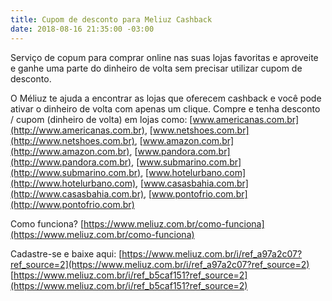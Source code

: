 ```yaml
---
title: Cupom de desconto para Meliuz Cashback
date: 2018-08-16 21:35:00 -03:00
---
```


Serviço de copum para comprar online nas suas lojas favoritas e aproveite e ganhe uma parte do dinheiro de volta sem precisar utilizar cupom de desconto.

O Méliuz te ajuda a encontrar as lojas que oferecem cashback e você pode ativar o dinheiro de volta com apenas um clique.
Compre e tenha desconto / cupom (dinheiro de volta) em lojas como: [www.americanas.com.br](http://www.americanas.com.br), [www.netshoes.com.br](http://www.netshoes.com.br), [www.amazon.com.br](http://www.amazon.com.br), [www.pandora.com.br](http://www.pandora.com.br), [www.submarino.com.br](http://www.submarino.com.br), [www.hotelurbano.com](http://www.hotelurbano.com), [www.casasbahia.com.br](http://www.casasbahia.com.br), [www.pontofrio.com.br](http://www.pontofrio.com.br)

Como funciona? [https://www.meliuz.com.br/como-funciona](https://www.meliuz.com.br/como-funciona)

Cadastre-se e baixe aqui:
[https://www.meliuz.com.br/i/ref_a97a2c07?ref_source=2](https://www.meliuz.com.br/i/ref_a97a2c07?ref_source=2)
[https://www.meliuz.com.br/i/ref_b5caf151?ref_source=2](https://www.meliuz.com.br/i/ref_b5caf151?ref_source=2)